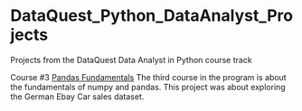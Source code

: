# DataQuest_Python_DataAnalyst_Projects
Projects from the DataQuest Data Analyst in Python course track

Course #3 [Pandas Fundamentals](https://github.com/chrisselig/DataQuest_Python_DataAnalyst_Projects/tree/master/3_Pandas_Fundamentals_Project)
The third course in the program is about the fundamentals of numpy and pandas. This project was about exploring the German Ebay Car sales dataset.
